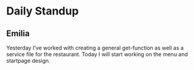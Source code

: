 # Daily Standup

## Emilia
Yesterday I've worked with creating a general get-function as well as a service file for the restaurant. Today I will start working on the menu and startpage design.